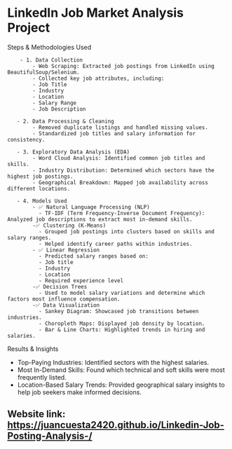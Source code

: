 # LinkedIn Job Market Analysis Project

Steps & Methodologies Used
       
        - 1. Data Collection
            - Web Scraping: Extracted job postings from LinkedIn using BeautifulSoup/Selenium.
            - Collected key job attributes, including:
            - Job Title
            - Industry
            - Location
            - Salary Range
            - Job Description
      
       - 2. Data Processing & Cleaning
            - Removed duplicate listings and handled missing values.
            - Standardized job titles and salary information for consistency.
     
       - 3. Exploratory Data Analysis (EDA)
            - Word Cloud Analysis: Identified common job titles and skills.
            - Industry Distribution: Determined which sectors have the highest job postings.
            - Geographical Breakdown: Mapped job availability across different locations.
       
       - 4. Models Used
            - ✅ Natural Language Processing (NLP)
              - TF-IDF (Term Frequency-Inverse Document Frequency): Analyzed job descriptions to extract most in-demand skills.
            -✅ Clustering (K-Means)
              - Grouped job postings into clusters based on skills and salary ranges.
              - Helped identify career paths within industries.
            - ✅ Linear Regression
              - Predicted salary ranges based on:
              - Job title
              - Industry
              - Location
              - Required experience level
            -✅ Decision Trees
              - Used to model salary variations and determine which factors most influence compensation.
            -✅ Data Visualization
              - Sankey Diagram: Showcased job transitions between industries.
              - Choropleth Maps: Displayed job density by location.
              - Bar & Line Charts: Highlighted trends in hiring and salaries.

Results & Insights
  - Top-Paying Industries: Identified sectors with the highest salaries.
  - Most In-Demand Skills: Found which technical and soft skills were most frequently listed.
  - Location-Based Salary Trends: Provided geographical salary insights to help job seekers make informed decisions.

## Website link:  https://juancuesta2420.github.io/Linkedin-Job-Posting-Analysis-/
